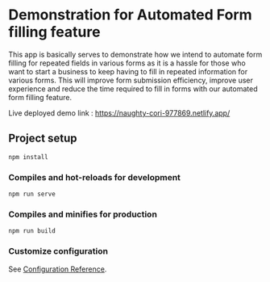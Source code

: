 # Demonstration for Automated Form filling feature
This app is basically serves to demonstrate how we intend to automate form filling for repeated fields in various forms as it is a hassle for those who want to start a business to keep having to fill in repeated information for various forms. This will improve form submission efficiency, improve user experience and reduce the time required to fill in forms with our automated form filling feature.

Live deployed demo link : https://naughty-cori-977869.netlify.app/

## Project setup
```
npm install
```

### Compiles and hot-reloads for development
```
npm run serve
```

### Compiles and minifies for production
```
npm run build
```

### Customize configuration
See [Configuration Reference](https://cli.vuejs.org/config/).
